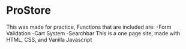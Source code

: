 # ProStore
This was made for practice, Functions that are included are: -Form Validation -Cart System -Searchbar This is a one page site, made with HTML, CSS, and Vanilla Javascript
